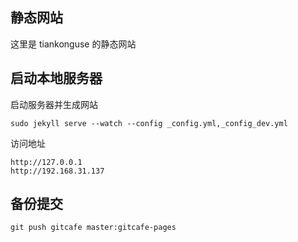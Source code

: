 
## 静态网站

这里是 tiankonguse 的静态网站

## 启动本地服务器

启动服务器并生成网站

```
sudo jekyll serve --watch --config _config.yml,_config_dev.yml
```

访问地址

```
http://127.0.0.1
http://192.168.31.137
```

## 备份提交

```
git push gitcafe master:gitcafe-pages
```


